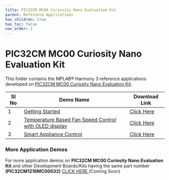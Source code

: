 ```yaml
---
title: PIC32CM MC00 Curiosity Nano Evaluation Kit
parent: Reference Applications
has_children: true
has_toc: false
nav_order: 2
---
```

# PIC32CM MC00 Curiosity Nano Evaluation Kit

This folder contains the MPLAB® Harmony 3 reference applications developed on [PIC32CM MC00 Curiosity Nano Evaluation Kit](https://www.microchip.com/DevelopmentTools/ProductDetails/PartNO/EV10N93A).   

|SI No| Demo Name | Download Link |
| --- | --- | -- |
| 1 | [Getting Started](./pic32cmmc_getting_started/readme.md) | [Click Here](https://github.com/MicrochipTech/MPLAB-Harmony-Reference-Apps/releases/latest/download/pic32cmmc_getting_started.zip) |
| 2 | [Temperature Based Fan Speed Control with OLED display](./pic32cmmc_temp_based_fan_control_oled_c/readme.md) | [Click Here](https://github.com/MicrochipTech/MPLAB-Harmony-Reference-Apps/releases/latest/download/pic32cmmc_temp_based_fan_control_oled_c.zip) |
| 3 | [Smart Appliance Control](./pic32cmmc_smart_appliance_control/readme.md) | [Click Here](https://github.com/MicrochipTech/MPLAB-Harmony-Reference-Apps/releases/latest/download/pic32cmmc_smart_appliance_control.zip) |

### More Application Demos

For more application demos on **PIC32CM MC00 Curiosity Nano Evaluation Kit** and other Development Boards/Kits having the same part number **(PIC32CM1216MC00032)** <a href="" target="_blank"> CLICK HERE </a> (Coming Soon)
